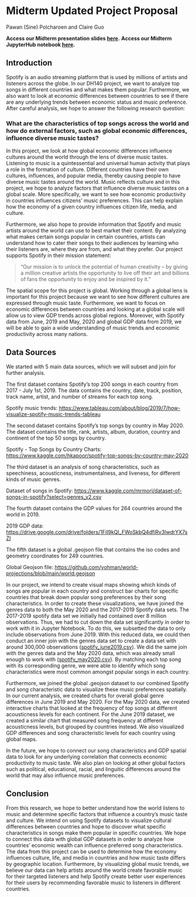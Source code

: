 # Midterm Updated Project Proposal
Pawan (Sine) Polcharoen and Claire Guo

**Access our Midterm presentation slides [here](https://docs.google.com/presentation/d/1iTUqLe8PNnsSGl7mJExCJObC4vA-9hh1BCSEjcLWo44/edit?usp=sharing).**
**Access our Midterm JupyterHub notebook [here](https://github.com/spolcharoen/DH140_Project/blob/main/DH140_Midterm%20(1).ipynb).**

## Introduction
Spotify is an audio streaming platform that is used by millions of artists and listeners across the globe. In our DH140 project, we want to analyze top songs in different countries and what makes them popular. Furthermore, we also want to look at economic differences between countries to see if there are any underlying trends between economic status and music preference. After careful analysis, we hope to answer the following research question:

### What are the characteristics of top songs across the world and how do external factors, such as global economic differences, influence diverse music tastes?

In this project, we look at how global economic differences influence cultures around the world through the lens of diverse music tastes.
Listening to music is a quintessential and universal human activity that plays a role in the formation of culture. Different countries have their own cultures, influences, and popular media, thereby causing people to have diverse music tastes around the world. Music reflects culture and in this project, we hope to analyze factors that influence diverse music tastes on a global scale. More specifically, we want to see how economic productivity in countries influences citizens’ music preferences. This can help explain how the economy of a given country influences citizen life, media, and culture.

Furthermore, we also hope to provide information that Spotify and music artists around the world can use to best market their content. By analyzing what makes certain songs popular in certain countries, artists can understand how to cater their songs to their audiences by learning who their listeners are, where they are from, and what they prefer. Our project supports Spotify in their mission statement:

> “Our mission is to unlock the potential of human creativity – by giving a million creative artists the opportunity to live off their art and billions of fans the opportunity to enjoy and be inspired by it.”

The spatial scope for this project is global. Working through a global lens is important for this project because we want to see how different cultures are expressed through music taste. Furthermore, we want to focus on economic differences between countries and looking at a global scale will allow us to view GDP trends across global regions. Moreover, with Spotify data from June, 2019 and May, 2020 and global GDP data from 2019, we will be able to gain a wide understanding of music trends and economic productivity across many nations.


## Data Sources
We started with 5 main data sources, which we will subset and join for further analysis.

The first dataset contains Spotify’s top 200 songs in each country from 2017 - July 1st, 2019. The data contains the country, date, track, position, track name, artist, and number of streams for each top song.

Spotify music trends: https://www.tableau.com/about/blog/2019/7/how-visualize-spotify-music-trends-tableau

The second dataset contains Spotify’s top songs by country in May 2020. The dataset contains the title, rank, artists, album, duration, country and continent of the top 50 songs by country.

Spotify - Top Songs by Country Charts: https://www.kaggle.com/hkapoor/spotify-top-songs-by-country-may-2020

The third dataset is an analysis of song characteristics, such as speechiness, acousticness, instrumentalness, and liveness, for different kinds of music genres.

Dataset of songs in Spotify: https://www.kaggle.com/mrmorj/dataset-of-songs-in-spotify?select=genres_v2.csv 

The fourth dataset contains the GDP values for 264 countries around the world in 2019.

2019 GDP data: https://drive.google.com/drive/folders/1FiI9kQI_FWoSkbQ4dfiRv3IwdrYX7sZI 

The fifth dataset is a global .geojson file that contains the iso codes and geometry coordinates for 249 countries. 

Global Geojson file: https://github.com/yohman/world-projections/blob/main/world.geojson 

In our project, we intend to create visual maps showing which kinds of songs are popular in each country and construct bar charts for specific countries that break down popular song preferences by their song characteristics. In order to create these visualizations, we have joined the genres data to both the May 2020 and the 2017-2019 Spotify data sets. The 2017-2019 spotify data set we initially had contained over 8 million observations. Thus, we had to cut down the data set significantly in order to work with it in Jupyter Notebook. To do this, we subsetted the data to only include observations from June 2019. With this reduced data, we could then conduct an inner join with the genres data set to create a data set with around 300,000 observations ([spotify_june2019.csv](https://drive.google.com/file/d/1HWuwCSTL682Uo9b44G2VvQYEM2NvqBAf/view?usp=sharing)). We did the same join with the genres data and the May 2020 data, which was already small enough to work with ([spotify_may2020.csv](https://github.com/spolcharoen/DH140_Project/blob/main/spotify_may2020.csv)). By matching each top song with its corresponding genre, we were able to identify which song characteristics were most common amongst popular songs in each country.

Furthermore, we joined the global .geojson dataset to our combined Spotify and song characteristic data to visualize these music preferences spatially. In our current analysis, we created charts for overall global genre differences in June 2019 and May 2020. For the May 2020 data, we created interactive charts that looked at the frequency of top songs at different acousticness levels for each continent. For the June 2019 dataset, we created a similar chart that measured song frequency at different acousticness levels, but grouped by countries instead. We also visualized GDP differences and song characteristic levels for each country using global maps.

In the future, we hope to connect our song characteristics and GDP spatial data to look for any underlying correlation that connects economic productivity to music taste. We also plan on looking at other global factors such as political, educational, racial, and linguitic differences around the world that may also influence music preferences.

## Conclusion
From this research, we hope to better understand how the world listens to music and determine specific factors that influence a country’s music taste and culture. We intend on using Spotify datasets to visualize cultural differences between countries and hope to discover what specific characteristics in songs make them popular in specific countries. We hope to connect this data with global GDP datasets in order to analyze how countries’ economic wealth can influence preferred song characteristics. The data from this project can be used to determine how the economy influences culture, life, and media in countries and how music taste differs by geographic location. Furthermore, by visualizing global music trends, we believe our data can help artists around the world create favorable music for their targeted listeners and help Spotify create better user experiences for their users by recommending favorable music to listeners in different countries.

